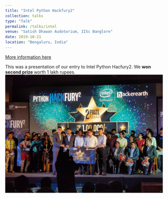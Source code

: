 ```yaml
---
title: "Intel Python Hackfury2"
collection: talks
type: "Talk"
permalink: /talks/intel
venue: "Satish Dhawan Audotorium, IISc Banglore"
date: 2019-10-21
location: "Bengaluru, India"
---
```

[More information here](https://www.linkedin.com/feed/update/urn:li:activity:6592372368918831104/)

This was a presentation of our entry to Intel Python Hacfury2. We <b> won second prize </b> worth 1 lakh rupees.
<img src="/images/intel.jpeg"
     alt="Markdown Monster icon"
     style="float: center; margin-right: 10px;" />

